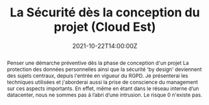 ---
title: La Sécurité dès la conception du projet (Cloud Est)

event: Cloud Est 2021
event_url: http://cloudest-event.fr/

location: En ligne

summary: Depuis l'entrée en vigueur du RGPD, la protection des données personnelles (PII) ainsi que la sécurité "by design" deviennent des sujets centraux 
abstract: "Penser une démarche préventive dès la phase de conception d'un projet

La protection des données personnelles ainsi que la sécurité 'by design' deviennent des sujets centraux, depuis l'entrée en vigueur du RGPD.

Je présenterai les techniques utilisées et j'aborderai aussi la prise de conscience du management sur ces aspects importants.

En effet, même en étant dans le réseau interne d’un datacenter, nous ne sommes pas à l’abri d’une intrusion. Le risque 0 n'existe pas."

date: "2021-10-22T14:00:00Z"
date_end: "2021-10-22T15:00:00Z"
all_day: false

publishDate: "2021-09-18T00:00:00Z"

authors: [David Aparicio]
tags: [Cybersécurité]

featured: false

image:
  caption: 'Crédits: [**Slides**](../../talks/CloudEst2021_La_securite_des_la_conception.pdf)'
  focal_point: Right

links:
url_code: ""
url_pdf: ""
url_slides: "talks/CloudEst2021_La_securite_des_la_conception.pdf"
url_video: "https://www.youtube.com/watch?v=P_lnXgy8mNU"

slides: ""
projects: []
---